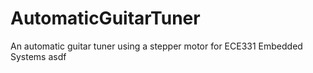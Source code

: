 # AutomaticGuitarTuner
An automatic guitar tuner using a stepper motor for ECE331 Embedded Systems
asdf
